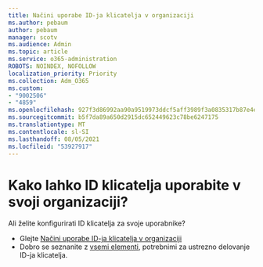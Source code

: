 ```yaml
---
title: Načini uporabe ID-ja klicatelja v organizaciji
ms.author: pebaum
author: pebaum
manager: scotv
ms.audience: Admin
ms.topic: article
ms.service: o365-administration
ROBOTS: NOINDEX, NOFOLLOW
localization_priority: Priority
ms.collection: Adm_O365
ms.custom:
- "9002506"
- "4859"
ms.openlocfilehash: 927f3d86992aa90a9519973ddcf5aff3989f3a0835317b87e4e71af4558d28e6
ms.sourcegitcommit: b5f7da89a650d2915dc652449623c78be6247175
ms.translationtype: MT
ms.contentlocale: sl-SI
ms.lasthandoff: 08/05/2021
ms.locfileid: "53927917"
---
```

# <a name="how-can-caller-id-be-used-in-your-organization"></a>Kako lahko ID klicatelja uporabite v svoji organizaciji?

Ali želite konfigurirati ID klicatelja za svoje uporabnike?

- Glejte [Načini uporabe ID-ja klicatelja v organizaciji](https://docs.microsoft.com/microsoftteams/how-can-caller-id-be-used-in-your-organization)
- Dobro se seznanite z [vsemi elementi](https://docs.microsoft.com/microsoftteams/more-about-calling-line-id-and-calling-party-name), potrebnimi za ustrezno delovanje ID-ja klicatelja.
